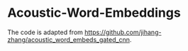 # Acoustic-Word-Embeddings

The code is adapted from https://github.com/jihang-zhang/acoustic_word_embeds_gated_cnn.
